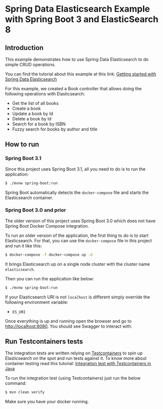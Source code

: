 # Spring Data Elasticsearch Example with Spring Boot 3 and ElasticSearch 8

## Introduction

This example demonstrates how to use Spring Data Elasticsearch to do simple CRUD operations.

You can find the tutorial about this example at this link: [Getting started with Spring Data Elasticsearch](https://www.geekyhacker.com/getting-started-with-spring-data-elasticsearch/)

For this example, we created a Book controller that allows doing the following operations with Elasticsearch:

- Get the list of all books
- Create a book
- Update a book by Id
- Delete a book by Id
- Search for a book by ISBN
- Fuzzy search for books by author and title

## How to run

### Spring Boot 3.1

Since this project uses Spring Boot 3.1, all you need to do is to run the application:

```bash
$ ./mvnw spring-boot:run
```

Spring Boot automatically detects the `docker-compose` file and starts the Elasticsearch container.

### Spring Boot 3.0 and prior

The older version of this project uses Spring Boot 3.0 which does not have Spring Boot Docker Compose integration.

To run an older version of the application, the first thing to do is to start Elasticsearch. For that, you can use the `docker-compose` file in this project  and run it like this:

```bash
$ docker-compose -f docker-compose up -d
``` 

It brings Elasticsearch up on a single node cluster with the cluster name `elasticsearch`.

Then you can run the application like below:

```bash
$ ./mvnw spring-boot:run
```

If your Elasticsearch URI is not `localhost` is different simply override the following environment variable:

- `ES_URI`

Once everything is up and running open the browser and go to [http://localhost:8080](http://localhost:8080). You should see Swagger to interact with.

## Run Testcontainers tests

The integration tests are written relying on [Testcontainers](https://www.testcontainers.org/) to spin up Elasticsearch on the spot and run tests against it.
To know more about container testing read this tutorial: [Integration test with Testcontainers in Java](https://www.geekyhacker.com/integration-test-with-testcontainers-in-java/)

To run the integration test (using Testcontainers) just run the below command:

```bash
$ mvn clean verify
```

Make sure you have your docker running.
